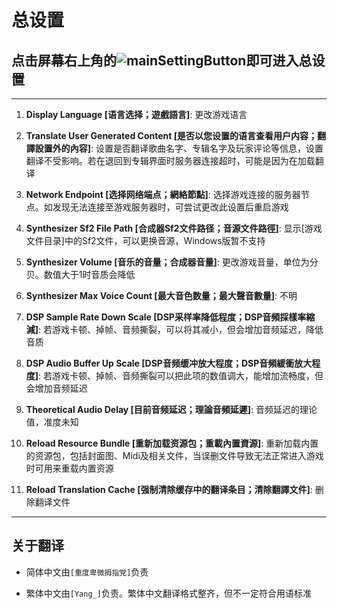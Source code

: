 # 总设置

## 点击屏幕右上角的![mainSettingButton](../img/gameSettingButton.jpg)即可进入总设置

---

1. **Display Language [语言选择；遊戲語言]**: 更改游戏语言

1. **Translate User Generated Content [是否以您设置的语言查看用户内容；翻譯設置外的內容]**: 设置是否翻译歌曲名字、专辑名字及玩家评论等信息，设置翻译不受影响。若在退回到专辑界面时服务器连接超时，可能是因为在加载翻译

1. **Network Endpoint [选择网络端点；網絡節點]**: 选择游戏连接的服务器节点。如发现无法连接至游戏服务器时，可尝试更改此设置后重启游戏

1. **Synthesizer Sf2 File Path [合成器Sf2文件路径；音源文件路徑]**: 显示[游戏文件目录]中的Sf2文件，可以更换音源，Windows版暂不支持

1. **Synthesizer Volume [音乐的音量；合成器音量]**: 更改游戏音量，单位为分贝。数值大于1时音质会降低

1. **Synthesizer Max Voice Count [最大音色数量；最大聲音數量]**: 不明

1. **DSP Sample Rate Down Scale [DSP采样率降低程度；DSP音頻採樣率縮減]**: 若游戏卡顿、掉帧、音频撕裂，可以将其减小，但会增加音频延迟，降低音质

1. **DSP Audio Buffer Up Scale [DSP音频缓冲放大程度；DSP音頻緩衝放大程度]**: 若游戏卡顿、掉帧、音频撕裂可以把此项的数值调大，能增加流畅度，但会增加音频延迟

1. **Theoretical Audio Delay [目前音频延迟；理論音頻延遲]**: 音频延迟的理论值，准度未知

1. **Reload Resource Bundle  [重新加载资源包；重載內置資源]**: 重新加载内置的资源包，包括封面图、Midi及相关文件，当误删文件导致无法正常进入游戏时可用来重载内置资源

1. **Reload Translation Cache [强制清除缓存中的翻译条目；清除翻譯文件]**: 删除翻译文件

---

## 关于翻译

- 简体中文由`[重度卑微拇指党]`负责

- 繁体中文由`[Yang_]`负责。繁体中文翻译格式整齐，但不一定符合用语标准
